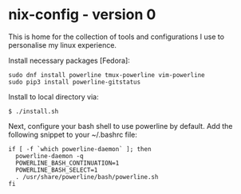 # nix-config - version 0

This is home for the collection of tools and configurations I use to
personalise my linux experience.

Install necessary packages [Fedora]:
```
sudo dnf install powerline tmux-powerline vim-powerline
sudo pip3 install powerline-gitstatus
```

Install to local directory via:
```
$ ./install.sh
```

Next, configure your bash shell to use powerline by default. Add the following snippet to your ~/.bashrc file:

```
if [ -f `which powerline-daemon` ]; then
  powerline-daemon -q
  POWERLINE_BASH_CONTINUATION=1
  POWERLINE_BASH_SELECT=1
  . /usr/share/powerline/bash/powerline.sh
fi
```
